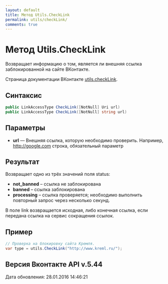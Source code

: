 ```yaml
---
layout: default
title: Метод Utils.CheckLink
permalink: utils/checkLink/
comments: true
---
```

# Метод Utils.CheckLink
Возвращает информацию о том, является ли внешняя ссылка заблокированной на сайте ВКонтакте.

Страница документации ВКонтакте [utils.checkLink](https://vk.com/dev/utils.checkLink).

## Синтаксис
``` csharp
public LinkAccessType CheckLink([NotNull] Uri url)
public LinkAccessType CheckLink([NotNull] string url)
```

## Параметры
+ **url** — Внешняя ссылка, которую необходимо проверить. 
Например, http://google.com строка, обязательный параметр

## Результат
Возвращает одно из трёх значений поля status: 

+ **not_banned** – ссылка не заблокирована 
+ **banned** – ссылка заблокирована 
+ **processing** – ссылка проверяется; необходимо выполнить повторный запрос через несколько секунд. 

В поле link возвращается исходная, либо конечная ссылка, если передана ссылка на сервис сокращения ссылок.

## Пример
```csharp
// Проверка на блокировку сайта Кремля.
var type = utils.CheckLink("http://www.kreml.ru/");
```

## Версия Вконтакте API v.5.44
Дата обновления: 28.01.2016 14:46:21

